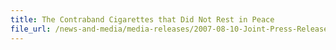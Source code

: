 ```yaml
---
title: The Contraband Cigarettes that Did Not Rest in Peace
file_url: /news-and-media/media-releases/2007-08-10-Joint-Press-Release.pdf
---
```

